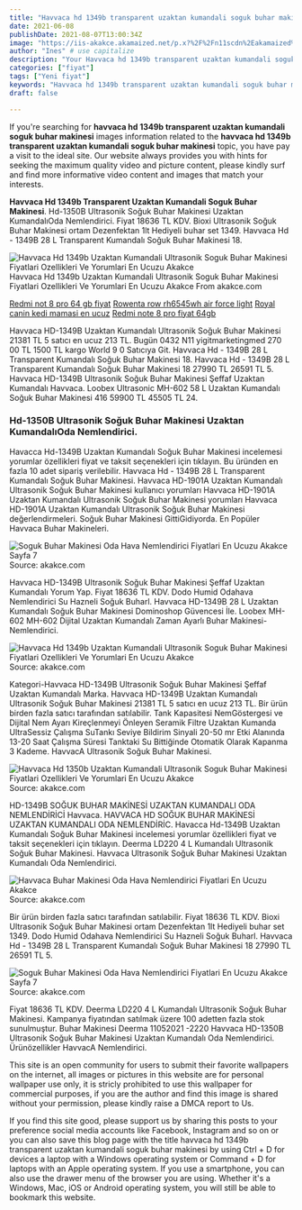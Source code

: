 ```yaml
---
title: "Havvaca hd 1349b transparent uzaktan kumandali soguk buhar makinesi information"
date: 2021-06-08
publishDate: 2021-08-07T13:00:34Z
image: "https://iis-akakce.akamaized.net/p.x?%2F%2Fn11scdn%2Eakamaized%2Enet%2Fa1%2F1024%2Fev%2Dyasam%2Fmasa%2Dlambasi%2Fampul%2Dsekilli%2Dodahava%2Dnemlendirici%2Dusb%2Dsu%2Dhazneli%2Dsicak%2Dsoguk%5F%5F0502571566865881%2Ejpg"
author: "Ines" # use capitalize
description: "Your Havvaca hd 1349b transparent uzaktan kumandali soguk buhar makinesi images are ready. Havvaca hd 1349b transparent uzaktan kumandali soguk buhar makinesi are a topic that is being searched for and liked by netizens today. You can Get the Havvaca hd 1349b transparent uzaktan kumandali soguk buhar makinesi files here. Download all free photos and vectors."
categories: ["fiyat"]
tags: ["Yeni fiyat"]
keywords: "Havvaca hd 1349b transparent uzaktan kumandali soguk buhar makinesi"
draft: false

---
```


If you're searching for **havvaca hd 1349b transparent uzaktan kumandali soguk buhar makinesi** images information related to the **havvaca hd 1349b transparent uzaktan kumandali soguk buhar makinesi** topic, you have pay a visit to the ideal  site.  Our website always  provides you with  hints  for seeking  the maximum  quality video and picture  content, please kindly surf and find more informative video content and images  that match your interests.

**Havvaca Hd 1349b Transparent Uzaktan Kumandali Soguk Buhar Makinesi**. Hd-1350B Ultrasonik Soğuk Buhar Makinesi Uzaktan KumandalıOda Nemlendirici. Fiyat 18636 TL KDV. Bioxi Ultrasonik Soğuk Buhar Makinesi ortam Dezenfektan 1lt Hediyeli buhar set 1349. Havvaca Hd - 1349B 28 L Transparent Kumandalı Soğuk Buhar Makinesi 18.

![Havvaca Hd 1349b Uzaktan Kumandali Ultrasonik Soguk Buhar Makinesi Fiyatlari Ozellikleri Ve Yorumlari En Ucuzu Akakce](https://cdn.akakce.com/havvaca/havvaca-hd-1349b-uzaktan-kumandali-ultrasonik-soguk-z.jpg "Havvaca Hd 1349b Uzaktan Kumandali Ultrasonik Soguk Buhar Makinesi Fiyatlari Ozellikleri Ve Yorumlari En Ucuzu Akakce")
Havvaca Hd 1349b Uzaktan Kumandali Ultrasonik Soguk Buhar Makinesi Fiyatlari Ozellikleri Ve Yorumlari En Ucuzu Akakce From akakce.com

[Redmi not 8 pro 64 gb fiyat](/redmi-not-8-pro-64-gb-fiyat/)
[Rowenta row rh6545wh air force light](/rowenta-row-rh6545wh-air-force-light/)
[Royal canin kedi mamasi en ucuz](/royal-canin-kedi-mamasi-en-ucuz/)
[Redmi note 8 pro fiyat 64gb](/redmi-note-8-pro-fiyat-64gb/)

Havvaca HD-1349B Uzaktan Kumandalı Ultrasonik Soğuk Buhar Makinesi 21381 TL 5 satıcı en ucuz 213 TL. Bugün 0432 N11 yigitmarketingmed 270 00 TL 1500 TL kargo World 9 0 Satıcıya Git. Havvaca Hd - 1349B 28 L Transparent Kumandalı Soğuk Buhar Makinesi 18. Havvaca Hd - 1349B 28 L Transparent Kumandalı Soğuk Buhar Makinesi 18 27990 TL 26591 TL 5. Havvaca HD-1349B Ultrasonik Soğuk Buhar Makinesi Şeffaf Uzaktan Kumandalı Havvaca. Loobex Ultrasonic MH-602 58 L Uzaktan Kumandalı Soğuk Buhar Makinesi 416 59900 TL 45505 TL 24.

### Hd-1350B Ultrasonik Soğuk Buhar Makinesi Uzaktan KumandalıOda Nemlendirici.

Havacca Hd-1349B Uzaktan Kumandalı Soğuk Buhar Makinesi incelemesi yorumlar özellikleri fiyat ve taksit seçenekleri için tıklayın. Bu üründen en fazla 10 adet sipariş verilebilir. Havvaca Hd - 1349B 28 L Transparent Kumandalı Soğuk Buhar Makinesi. Havvaca HD-1901A Uzaktan Kumandalı Ultrasonik Soğuk Buhar Makinesi kullanıcı yorumları Havvaca HD-1901A Uzaktan Kumandalı Ultrasonik Soğuk Buhar Makinesi yorumları Havvaca HD-1901A Uzaktan Kumandalı Ultrasonik Soğuk Buhar Makinesi değerlendirmeleri. Soğuk Buhar Makinesi GittiGidiyorda. En Popüler Havvaca Buhar Makineleri.


![Soguk Buhar Makinesi Oda Hava Nemlendirici Fiyatlari En Ucuzu Akakce Sayfa 7](https://iis-akakce.akamaized.net/p.x?%2F%2Fcontent%2Emagenty%2Ecom%2Fcontent%2FImages%2FProductImages%2F50620201102463a0d1c29d855403687e6eb3ad013683c%2F1d5dfb42609b41a29b0b527002b93169%2Ejpg "Soguk Buhar Makinesi Oda Hava Nemlendirici Fiyatlari En Ucuzu Akakce Sayfa 7")
Source: akakce.com

Havvaca HD-1349B Ultrasonik Soğuk Buhar Makinesi Şeffaf Uzaktan Kumandalı Yorum Yap. Fiyat 18636 TL KDV. Dodo Humid Odahava Nemlendirici Su Hazneli Soğuk Buharl. Havvaca HD-1349B 28 L Uzaktan Kumandalı Soğuk Buhar Makinesi Dominoshop Güvencesi İle. Loobex MH-602 MH-602 Dijital Uzaktan Kumandalı Zaman Ayarlı Buhar Makinesi-Nemlendirici.

![Havvaca Hd 1349b Uzaktan Kumandali Ultrasonik Soguk Buhar Makinesi Fiyatlari Ozellikleri Ve Yorumlari En Ucuzu Akakce](https://cdn.akakce.com/havvaca/havvaca-hd-1349b-uzaktan-kumandali-ultrasonik-soguk-z.jpg "Havvaca Hd 1349b Uzaktan Kumandali Ultrasonik Soguk Buhar Makinesi Fiyatlari Ozellikleri Ve Yorumlari En Ucuzu Akakce")
Source: akakce.com

Kategori-Havvaca HD-1349B Ultrasonik Soğuk Buhar Makinesi Şeffaf Uzaktan Kumandalı Marka. Havvaca HD-1349B Uzaktan Kumandalı Ultrasonik Soğuk Buhar Makinesi 21381 TL 5 satıcı en ucuz 213 TL. Bir ürün birden fazla satıcı tarafından satılabilir. Tank Kapasitesi NemGöstergesi ve Dijital Nem Ayarı Kireçlenmeyi Önleyen Seramik Filtre Uzaktan Kumanda UltraSessiz Çalışma SuTankı Seviye Bildirim Sinyali 20-50 mr Etki Alanında 13-20 Saat Çalışma Süresi Tanktaki Su Bittiğinde Otomatik Olarak Kapanma 3 Kademe. HavvacA Ultrasonik Soğuk Buhar Makinesi.

![Havvaca Hd 1350b Uzaktan Kumandali Ultrasonik Soguk Buhar Makinesi Fiyatlari Ozellikleri Ve Yorumlari En Ucuzu Akakce](https://cdn.akakce.com/havvaca/havvaca-hd-1350b-uzaktan-kumandali-ultrasonik-soguk-z.jpg "Havvaca Hd 1350b Uzaktan Kumandali Ultrasonik Soguk Buhar Makinesi Fiyatlari Ozellikleri Ve Yorumlari En Ucuzu Akakce")
Source: akakce.com

HD-1349B SOĞUK BUHAR MAKİNESİ UZAKTAN KUMANDALI ODA NEMLENDİRİCİ Havvaca. HAVVACA HD SOĞUK BUHAR MAKİNESİ UZAKTAN KUMANDALI ODA NEMLENDİRİC. Havacca Hd-1349B Uzaktan Kumandalı Soğuk Buhar Makinesi incelemesi yorumlar özellikleri fiyat ve taksit seçenekleri için tıklayın. Deerma LD220 4 L Kumandalı Ultrasonik Soğuk Buhar Makinesi. Havvaca Ultrasonik Soğuk Buhar Makinesi Uzaktan Kumandalı Oda Nemlendirici.

![Havvaca Buhar Makinesi Oda Hava Nemlendirici Fiyatlari En Ucuzu Akakce](https://iis-akakce.akamaized.net/p.x?%2F%2Fm%2Emedia%2Damazon%2Ecom%2Fimages%2FI%2F11v0PDrm5xL%2E%5FSL500%5F%2Ejpg "Havvaca Buhar Makinesi Oda Hava Nemlendirici Fiyatlari En Ucuzu Akakce")
Source: akakce.com

Bir ürün birden fazla satıcı tarafından satılabilir. Fiyat 18636 TL KDV. Bioxi Ultrasonik Soğuk Buhar Makinesi ortam Dezenfektan 1lt Hediyeli buhar set 1349. Dodo Humid Odahava Nemlendirici Su Hazneli Soğuk Buharl. Havvaca Hd - 1349B 28 L Transparent Kumandalı Soğuk Buhar Makinesi 18 27990 TL 26591 TL 5.

![Soguk Buhar Makinesi Oda Hava Nemlendirici Fiyatlari En Ucuzu Akakce Sayfa 7](https://iis-akakce.akamaized.net/p.x?%2F%2Fn11scdn%2Eakamaized%2Enet%2Fa1%2F1024%2Fev%2Dyasam%2Fmasa%2Dlambasi%2Fampul%2Dsekilli%2Dodahava%2Dnemlendirici%2Dusb%2Dsu%2Dhazneli%2Dsicak%2Dsoguk%5F%5F0502571566865881%2Ejpg "Soguk Buhar Makinesi Oda Hava Nemlendirici Fiyatlari En Ucuzu Akakce Sayfa 7")
Source: akakce.com

Fiyat 18636 TL KDV. Deerma LD220 4 L Kumandalı Ultrasonik Soğuk Buhar Makinesi. Kampanya fiyatından satılmak üzere 100 adetten fazla stok sunulmuştur. Buhar Makinesi Deerma 11052021 -2220 Havvaca HD-1350B Ultrasonik Soğuk Buhar Makinesi Uzaktan Kumandalı Oda Nemlendirici. Ürünözellikler HavvacA Nemlendirici.

This site is an open community for users to submit their favorite wallpapers on the internet, all images or pictures in this website are for personal wallpaper use only, it is stricly prohibited to use this wallpaper for commercial purposes, if you are the author and find this image is shared without your permission, please kindly raise a DMCA report to Us.

If you find this site good, please support us by sharing this posts to your preference social media accounts like Facebook, Instagram and so on or you can also save this blog page with the title havvaca hd 1349b transparent uzaktan kumandali soguk buhar makinesi by using Ctrl + D for devices a laptop with a Windows operating system or Command + D for laptops with an Apple operating system. If you use a smartphone, you can also use the drawer menu of the browser you are using. Whether it's a Windows, Mac, iOS or Android operating system, you will still be able to bookmark this website.
